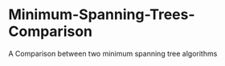 Minimum-Spanning-Trees-Comparison
=================================

A Comparison between two minimum spanning tree algorithms
